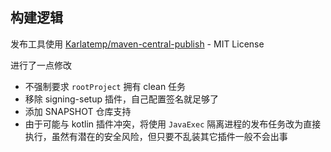 ## 构建逻辑

发布工具使用 [Karlatemp/maven-central-publish](https://github.com/Karlatemp/maven-central-publish) - MIT License

进行了一点修改
+ 不强制要求 `rootProject` 拥有 clean 任务
+ 移除 signing-setup 插件，自己配置签名就足够了
+ 添加 SNAPSHOT 仓库支持
+ 由于可能与 kotlin 插件冲突，将使用 `JavaExec` 隔离进程的发布任务改为直接执行，虽然有潜在的安全风险，但只要不乱装其它插件一般不会出事

